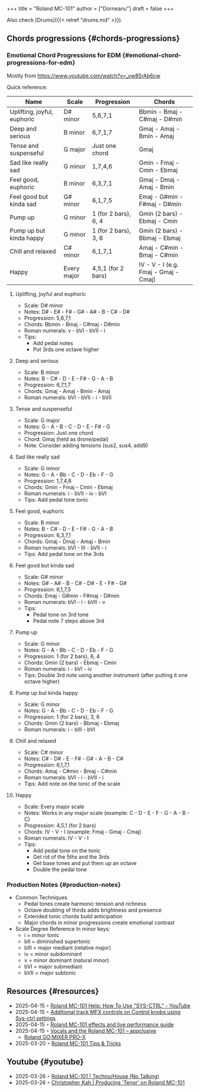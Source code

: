 +++
title = "Roland MC-101"
author = ["Dorneanu"]
draft = false
+++

Also check [Drums]({{< relref "drums.md" >}}).


## Chords progressions {#chords-progressions}


### Emotional Chord Progressions for EDM {#emotional-chord-progressions-for-edm}

Mostly from <https://www.youtube.com/watch?v=_yw85rAb6cw>

Quick reference:

| Name                        | Scale       | Progression          | Chords                               |
|-----------------------------|-------------|----------------------|--------------------------------------|
| Uplifting, joyful, euphoric | D# minor    | 5,6,7,1              | Bbmin - Bmaj - C#maj - D#min         |
| Deep and serious            | B minor     | 6,7,1,7              | Gmaj - Amaj - Bmin - Amaj            |
| Tense and suspenseful       | G major     | Just one chord       | Gmaj                                 |
| Sad like really sad         | G minor     | 1,7,4,6              | Gmin - Fmaj - Cmin - Ebmaj           |
| Feel good, euphoric         | B minor     | 6,3,7,1              | Gmaj - Dmaj - Amaj - Bmin            |
| Feel good but kinda sad     | G# minor    | 6,1,7,5              | Emaj - G#min - F#maj - D#min         |
| Pump up                     | G minor     | 1 (for 2 bars), 6, 4 | Gmin (2 bars) - Ebmaj - Cmin         |
| Pump up but kinda happy     | G minor     | 1 (for 2 bars), 3, 6 | Gmin (2 bars) - Bbmaj - Ebmaj        |
| Chill and relaxed           | C# minor    | 6,1,7,1              | Amaj - C#min - Bmaj - C#min          |
| Happy                       | Every major | 4,5,1 (for 2 bars)   | IV - V - I (e.g. Fmaj - Gmaj - Cmaj) |

1.  Uplifting, joyful and euphoric
    -   Scale: D# minor
    -   Notes: D# - E# - F# - G# - A# - B - C# - D#
    -   Progression: 5,6,7,1
    -   Chords: Bbmin - Bmaj - C#maj - D#min
    -   Roman numerals: v - bVI - bVII - i
    -   Tips:
        -   Add pedal notes
        -   Put 3rds one octave higher

2.  Deep and serious
    -   Scale: B minor
    -   Notes: B - C# - D - E - F# - G - A - B
    -   Progression: 6,7,1,7
    -   Chords: Gmaj - Amaj - Bmin - Amaj
    -   Roman numerals: bVI - bVII - i - bVII

3.  Tense and suspenseful
    -   Scale: G major
    -   Notes: G - A - B - C - D - E - F# - G
    -   Progression: Just one chord
    -   Chord: Gmaj (held as drone/pedal)
    -   Note: Consider adding tensions (sus2, sus4, add9)

4.  Sad like really sad
    -   Scale: G minor
    -   Notes: G - A - Bb - C - D - Eb - F - G
    -   Progression: 1,7,4,6
    -   Chords: Gmin - Fmaj - Cmin - Ebmaj
    -   Roman numerals: i - bVII - iv - bVI
    -   Tips: Add pedal tone tonic

5.  Feel good, euphoric
    -   Scale: B minor
    -   Notes: B - C# - D - E - F# - G - A - B
    -   Progression: 6,3,7,1
    -   Chords: Gmaj - Dmaj - Amaj - Bmin
    -   Roman numerals: bVI - III - bVII - i
    -   Tips: Add pedal tone on the 3rds

6.  Feel good but kinda sad
    -   Scale: G# minor
    -   Notes: G# - A# - B - C# - D# - E - F# - G#
    -   Progression: 6,1,7,5
    -   Chords: Emaj - G#min - F#maj - D#min
    -   Roman numerals: bVI - i - bVII - v
    -   Tips:
        -   Pedal tone on 3rd tone
        -   Pedal note 7 steps above 3rd

7.  Pump up
    -   Scale: G minor
    -   Notes: G - A - Bb - C - D - Eb - F - G
    -   Progression: 1 (for 2 bars), 6, 4
    -   Chords: Gmin (2 bars) - Ebmaj - Cmin
    -   Roman numerals: i - bVI - iv
    -   Tips: Double 3rd note using another instrument (after putting it one octave higher)

8.  Pump up but kinda happy
    -   Scale: G minor
    -   Notes: G - A - Bb - C - D - Eb - F - G
    -   Progression: 1 (for 2 bars), 3, 6
    -   Chords: Gmin (2 bars) - Bbmaj - Ebmaj
    -   Roman numerals: i - bIII - bVI

9.  Chill and relaxed
    -   Scale: C# minor
    -   Notes: C# - D# - E - F# - G# - A - B - C#
    -   Progression: 6,1,7,1
    -   Chords: Amaj - C#min - Bmaj - C#min
    -   Roman numerals: bVI - i - bVII - i
    -   Tips: Add note on the tonic of the scale

10. Happy
    -   Scale: Every major scale
    -   Notes: Works in any major scale (example: C - D - E - F - G - A - B - C)
    -   Progression: 4,5,1 (for 2 bars)
    -   Chords: IV - V - I (example: Fmaj - Gmaj - Cmaj)
    -   Roman numerals: IV - V - I
    -   Tips:
        -   Add pedal tone on the tonic
        -   Get rid of the 5ths and the 3rds
        -   Get base tones and put them up an octave
        -   Double the pedal tone


### Production Notes {#production-notes}

-   Common Techniques
    -   Pedal tones create harmonic tension and richness
    -   Octave doubling of thirds adds brightness and presence
    -   Extended tonic chords build anticipation
    -   Major chords in minor progressions create emotional contrast
-   Scale Degree Reference
    In minor keys:
    -   i = minor tonic
    -   bII = diminished supertonic
    -   bIII = major mediant (relative major)
    -   iv = minor subdominant
    -   v = minor dominant (natural minor)
    -   bVI = major submediant
    -   bVII = major subtonic


## Resources {#resources}

-   2025-04-15 ◦ [Roland MC-101 Help: How To Use "SYS-CTRL" - YouTube](https://www.youtube.com/watch?v=cQrRZZPR8TE)
-   2025-04-15 ◦ [Additional track MFX controls on Control knobs using Sys-ctrl settings](https://www.reddit.com/r/rolandmc101/comments/1buvsle/additional_track_mfx_controls_on_control_knobs/)
-   2025-04-15 ◦ [Roland MC-101 effects and live performance guide](https://drolez.com/blog/music/roland-mc-101-effects.php)
-   2025-04-15 ◦ [Vocals and the Roland MC-101 – appclusive](https://appclusive.net/2022/09/08/vocals-and-the-roland-mc-101/)
    -   [Roland GO:MIXER PRO-X](https://www.amazon.de/Roland-GO-Smartphones-Livestreams-Compatible/dp/B097H2HK5B/ref=sr_1_2?__mk_de_DE=%C3%85M%C3%85%C5%BD%C3%95%C3%91&crid=14N4191TZGMCR&dib=eyJ2IjoiMSJ9.GqlORMKlheJvcs3Sk7URVr5W0H0FgV3rZa5Yd9hWNvdD3_xrZ_h5_d8OTeixybX_qFmP_oLbtdjSFW4fVVM0zu0i4S1gZaiwMfVQPwWk0Eu9X4oQEn9K1UzKhqz-6S4_qbg_Wy5pESjQJWU1ytk9vJBrRZacyhwCJGwFKePDfnoAZr0oUqzbx9c7Oe5bfrKrOOrFlx3LzuiifACXRrCZ2HXutHqI1_uwDrmigdh4ur7sKMU0-L6tggK-9xBOGorrcgIXZqJ1CKPy9qdTqsIvMUiNzNMlE4xJa8iyxlI0ICI.ZjIiIbdjjdGo0s6CBXkTiG4zdQSd8GDXERNVOBBzb_g&dib_tag=se&keywords=GO%3AMixer+Pro-X&qid=1744689029&sprefix=go+mixer+pro-x%2Caps%2C108&sr=8-2&ufe=app_do%3Aamzn1.fos.1d0000e1-44b8-40d1-a25b-0cacf650cfb8)
-   2025-03-20 ◦ [Roland MC-101 Tips &amp; Tricks](https://sites.google.com/view/rolandmc101/home)


## Youtube {#youtube}

-   2025-03-26 ◦ [Roland MC-101 | Techno/House (No Talking)](https://www.youtube.com/watch?v=45PRdsj0158&list=RD45PRdsj0158&start_radio=1)
-   2025-03-26 ◦ [Christopher Kah | Producing 'Tenor' on Roland MC-101](https://www.youtube.com/watch?v=vtQam53V6lo&ab_channel=ChristopherKah%28ChristophePicou%29)
